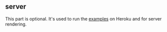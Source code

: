 server
------

This part is optional. It's used to run
the [examples](https://react-router-nested-history.herokuapp.com) on
Heroku and for server rendering.